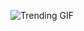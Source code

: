 ![Trending GIF](https://media0.giphy.com/media/3oKIPnAiaMCws8nOsE/giphy.gif?cid=8bb21772g5dzl5m6tbvuzy9ey3a73pa6qhky0hvu3hd1up3d&ep=v1_gifs_search&rid=giphy.gif&ct=g)
